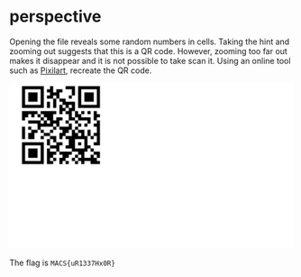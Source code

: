 # perspective

Opening the file reveals some random numbers in cells. Taking the hint and zooming out suggests that this is a QR code. However, zooming too far out makes it disappear and it is not possible to take scan it. Using an online tool such as [Pixilart](https://www.pixilart.com/draw), recreate the QR code. 

![QR code](https://github.com/N-2-O/MACS-CTFd/blob/main/pixil-frame-0.png)

The flag is `MACS{uR1337Hx0R}`
